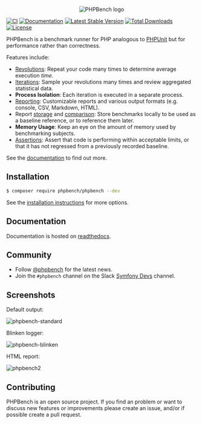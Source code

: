 <p  align="center">
    <img src="https://user-images.githubusercontent.com/530801/92305960-d2866a00-ef83-11ea-878a-10584e583da4.png" title="PHPBench logo"/>
</p>

[![CI](https://github.com/phpbench/phpbench/actions/workflows/ci.yaml/badge.svg)](https://github.com/phpbench/phpbench/actions/workflows/ci.yaml)
[![Documentation](https://github.com/phpbench/phpbench/actions/workflows/documentation.yaml/badge.svg)](https://github.com/phpbench/phpbench/actions/workflows/documentation.yaml)
[![Latest Stable Version](https://poser.pugx.org/phpbench/phpbench/v)](//packagist.org/packages/phpbench/phpbench) 
[![Total Downloads](https://poser.pugx.org/phpbench/phpbench/downloads)](//packagist.org/packages/phpbench/phpbench) 
[![License](https://poser.pugx.org/phpbench/phpbench/license)](//packagist.org/packages/phpbench/phpbench)

PHPBench is a benchmark runner for PHP analogous to
[PHPUnit](https://github.com/phpunit/phpunit) but for performance rather than
correctness.

Features include:

- [Revolutions](https://phpbench.readthedocs.io/en/latest/annotributes.html#revolutions): Repeat your code many times to determine average execution
  *time*.
- [Iterations](https://phpbench.readthedocs.io/en/latest/annotributes.html#iterations): Sample your revolutions many times and review aggregated
  statistical data.
- **Process Isolation**: Each iteration is executed in a separate process.
- [Reporting](https://phpbench.readthedocs.io/en/latest/reports.html): Customizable reports and various output formats (e.g.
  console, CSV, Markdown, HTML).
- Report [storage](https://phpbench.readthedocs.io/en/latest/storage.html) and [comparison](https://phpbench.readthedocs.io/en/latest/regression-testing.html): Store benchmarks locally to be used as a
  baseline reference, or to reference them later.
- **Memory Usage**: Keep an eye on the amount of memory used by benchmarking
  subjects.
- [Assertions](https://phpbench.readthedocs.io/en/latest/annotributes.html#assertions): Assert that code is performing within acceptable limits, or
  that it has not regressed from a previously recorded baseline.

See the [documentation](https://phpbench.readthedocs.io/en/latest/index.html)
to find out more.

Installation
------------

```bash
$ composer require phpbench/phpbench --dev
```

See the [installation instructions](http://phpbench.readthedocs.org/en/latest/installing.html) for more options.

Documentation
-------------

Documentation is hosted on [readthedocs](http://phpbench.readthedocs.org).

Community
---------

- Follow [@phpbench](https://twitter.com/phpbench) for the latest news.
- Join the `#phpbench` channel on the Slack [Symfony
  Devs](https://symfony-devs.slack.com/join/shared_invite/enQtMzM3NDA1NzEyMzg0LTgyNGYwYjFjMjY5YjllYWZkYTY2OWM4MDQzZTgzMmNjNGI3ZDJhYzE2Yjc4NmFmM2JiOTZjODg2MGJlM2RjMDU)
  channel.

Screenshots
-----------

Default output:

![phpbench-standard](https://user-images.githubusercontent.com/530801/92305757-14aeac00-ef82-11ea-87b1-077afc72f0f4.png)

Blinken logger:

![phpbench-blinken](https://user-images.githubusercontent.com/530801/92305786-4a539500-ef82-11ea-8a2c-db67968113b5.png)

HTML report:

![phpbench2](https://cloud.githubusercontent.com/assets/530801/10666918/bb61e438-78d4-11e5-8add-454c51261aa8.png)

Contributing
------------

PHPBench is an open source project. If you find an problem or want to discuss
new features or improvements please create an issue, and/or if possible create
a pull request.
